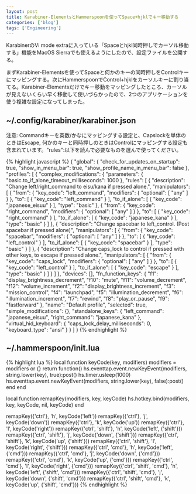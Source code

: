 ```yaml
---
layout: post
title: Karabiner-ElementsとHammerspoonを使ってSpace+hjklでキー移動する
categories: ['blog']
tags: ['Engineering']
---
```


KarabinerのVi mode extraに入っている「Spaceとhjkl同時押しでカーソル移動する」機能をMacOS Sierraでも使えるようにしたので、設定ファイルを公開する。

まずKarabiner-Elementsを使ってSpaceと何かのキーの同時押しをControlキーにマッピングする。次にHammerspoonでControl+hjklをカーソルキーに割り当てる。Karabiner-Elementsだけでキー移動をマッピングしたところ、カーソルが見えないくらい早く移動して使いづらかったので、2つのアプリケーションを使う複雑な設定になってしまった。

## ~/.config/karabiner/karabiner.json

注意: Commandキーを英数/かなにマッピングする設定と、Capslockを単体のときはEscape, 何かのキーと同時押しのときはControlにマッピングする設定も含まれています。"rules":以下を読んで必要なものを選んで使ってください。

{% highlight javascript %}
{
    "global": {
        "check_for_updates_on_startup": true,
        "show_in_menu_bar": true,
        "show_profile_name_in_menu_bar": false
    },
    "profiles": [
        {
            "complex_modifications": {
                "parameters": {
                    "basic.to_if_alone_timeout_milliseconds": 1000
                },
                "rules": [
                    {
                        "description": "Change left/right_command to eisu/kana if pressed alone.",
                        "manipulators": [
                            {
                                "from": {
                                    "key_code": "left_command",
                                    "modifiers": {
                                        "optional": [
                                            "any"
                                        ]
                                    }
                                },
                                "to": [
                                    {
                                        "key_code": "left_command"
                                    }
                                ],
                                "to_if_alone": [
                                    {
                                        "key_code": "japanese_eisuu"
                                    }
                                ],
                                "type": "basic"
                            },
                            {
                                "from": {
                                    "key_code": "right_command",
                                    "modifiers": {
                                        "optional": [
                                            "any"
                                        ]
                                    }
                                },
                                "to": [
                                    {
                                        "key_code": "right_command"
                                    }
                                ],
                                "to_if_alone": [
                                    {
                                        "key_code": "japanese_kana"
                                    }
                                ],
                                "type": "basic"
                            }
                        ]
                    },
                    {
                        "description": "Change spacebar to left_control. (Post spacebar if pressed alone)",
                        "manipulators": [
                            {
                                "from": {
                                    "key_code": "spacebar",
                                    "modifiers": {
                                        "optional": [
                                            "any"
                                        ]
                                    }
                                },
                                "to": [
                                    {
                                        "key_code": "left_control"
                                    }
                                ],
                                "to_if_alone": [
                                    {
                                        "key_code": "spacebar"
                                    }
                                ],
                                "type": "basic"
                            }
                        ]
                    },
                    {
                        "description": "Change caps_lock to control if pressed with other keys, to escape if pressed alone.",
                        "manipulators": [
                            {
                                "from": {
                                    "key_code": "caps_lock",
                                    "modifiers": {
                                        "optional": [
                                            "any"
                                        ]
                                    }
                                },
                                "to": [
                                    {
                                        "key_code": "left_control"
                                    }
                                ],
                                "to_if_alone": [
                                    {
                                        "key_code": "escape"
                                    }
                                ],
                                "type": "basic"
                            }
                        ]
                    }
                ]
            },
            "devices": [],
            "fn_function_keys": {
                "f1": "display_brightness_decrement",
                "f10": "mute",
                "f11": "volume_decrement",
                "f12": "volume_increment",
                "f2": "display_brightness_increment",
                "f3": "mission_control",
                "f4": "launchpad",
                "f5": "illumination_decrement",
                "f6": "illumination_increment",
                "f7": "rewind",
                "f8": "play_or_pause",
                "f9": "fastforward"
            },
            "name": "Default profile",
            "selected": true,
            "simple_modifications": {},
            "standalone_keys": {
                "left_command": "japanese_eisuu",
                "right_command": "japanese_kana"
            },
            "virtual_hid_keyboard": {
                "caps_lock_delay_milliseconds": 0,
                "keyboard_type": "ansi"
            }
        }
    ]
}
{% endhighlight %}

## ~/.hammerspoon/init.lua

{% highlight lua %}
local function keyCode(key, modifiers)
   modifiers = modifiers or {}
   return function()
      hs.eventtap.event.newKeyEvent(modifiers, string.lower(key), true):post()
      hs.timer.usleep(1000)
      hs.eventtap.event.newKeyEvent(modifiers, string.lower(key), false):post()
   end
end

local function remapKey(modifiers, key, keyCode)
   hs.hotkey.bind(modifiers, key, keyCode, nil, keyCode)
end

remapKey({'ctrl'}, 'h', keyCode('left'))
remapKey({'ctrl'}, 'j', keyCode('down'))
remapKey({'ctrl'}, 'k', keyCode('up'))
remapKey({'ctrl'}, 'l', keyCode('right'))
remapKey({'ctrl', 'shift'}, 'h', keyCode('left', {'shift'}))
remapKey({'ctrl', 'shift'}, 'j', keyCode('down', {'shift'}))
remapKey({'ctrl', 'shift'}, 'k', keyCode('up', {'shift'}))
remapKey({'ctrl', 'shift'}, 'l', keyCode('right', {'shift'}))
remapKey({'ctrl', 'cmd'}, 'h', keyCode('left', {'cmd'}))
remapKey({'ctrl', 'cmd'}, 'j', keyCode('down', {'cmd'}))
remapKey({'ctrl', 'cmd'}, 'k', keyCode('up', {'cmd'}))
remapKey({'ctrl', 'cmd'}, 'l', keyCode('right', {'cmd'}))
remapKey({'ctrl', 'shift', 'cmd'}, 'h', keyCode('left', {'shift', 'cmd'}))
remapKey({'ctrl', 'shift', 'cmd'}, 'j', keyCode('down', {'shift', 'cmd'}))
remapKey({'ctrl', 'shift', 'cmd'}, 'k', keyCode('up', {'shift', 'cmd'}))
{% endhighlight %}
